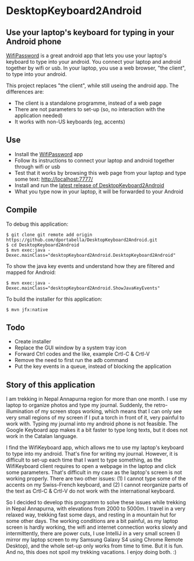 # DesktopKeyboard2Android
## Use your laptop's keyboard for typing in your Android phone

[WifiPassword](https://play.google.com/store/apps/details?id=com.volosyukivan&hl=en) is a great android app that lets you use your laptop's keyboard to type into your android. You connect your laptop and android together by wifi or usb. In your laptop, you use a web browser, "the client", to type into your android.

This project replaces "the client", while still useing the android app. The differences are:
* The client is a standalone programme, instead of a web page
* There are not parameters to set-up (so, no interaction with the application needed)
* It works with non-US keyboards (eg, accents)


## Use
- Install the [WifiPassword](https://play.google.com/store/apps/details?id=com.volosyukivan&hl=en) app
- Follow its instructions to connect your laptop and android together through wifi or usb
- Test that it works by browsing this web page from your laptop and type some text: [http://localhost:7777/](http://localhost:7777/)
- Install and run the [latest release of DesktopKeyboard2Android](https://github.com/dportabella/DesktopKeyboard2Android/releases)
- What you type now in your laptop, it will be forwarded to your Android


## Compile
To debug this application:

    $ git clone git remote add origin https://github.com/dportabella/DesktopKeyboard2Android.git
    $ cd DesktopKeyboard2Android
    $ mvn exec:java -Dexec.mainClass="desktopKeyboard2Android.DesktopKeyboard2Android"

To show the java key events and understand how they are filtered and mapped for Android:

    $ mvn exec:java -Dexec.mainClass="desktopKeyboard2Android.ShowJavaKeyEvents"

To build the installer for this application:

    $ mvn jfx:native


## Todo
* Create installer
* Replace the GUI window by a system tray icon
* Forward Ctrl codes and the like, example Crtl-C & Crtl-V
* Remove the need to first run the adb command
* Put the key events in a queue, instead of blocking the application


## Story of this application
I am trekking in Nepal Annapurna region for more than one month. I use my laptop to organize photos and type my journal. Suddenly, the retro-illumination of my screen stops working, which means that I can only see very small regions of my screen if I put a torch in front of it, very painful to work with. Typing my journal into my android phone is not feasible. The Google Keyboard app makes it a bit faster to type long texts, but it does not work in the Catalan language.

I find the WifiKeyboard app, which allows me to use my laptop's keyboard to type into my android. That's fine for writing my journal. However, it is difficult to set-up each time that I want to type something, as the WifiKeyboard client requires to open a webpage in the laptop and click some parameters. That's difficult in my case as the laptop's screen is not working properly. There are two other issues: (1) I cannot type some of the accents on my Swiss-French keyboard, and (2) I cannot reorganize parts of the text as Crtl-C & Crtl-V do not work with the international keyboard.

So I decided to develop this programm to solve these issues while trekking in Nepal Annapurna, with elevations from 2000 to 5000m. I travel in a very relaxed way, trekking fast some days, and resting in a mountain hut for some other days. The working conditions are a bit painful, as my laptop screen is hardly working, the wifi and internet connection works slowly and intermittently, there are power cuts, I use IntelliJ in a very small screen (I mirror my laptop screen to my Samsung Galaxy S4 using Chrome Remote Desktop), and the whole set-up only works from time to time. But it is fun. And no, this does not spoil my trekking vacations. I enjoy doing both. :)

